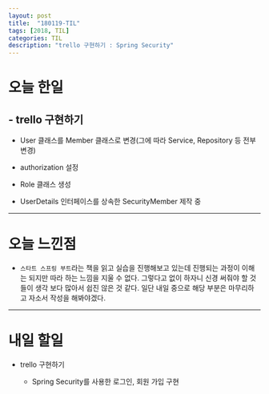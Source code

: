 ```yaml
---
layout: post
title:  "180119-TIL"
tags: [2018, TIL]
categories: TIL
description: "trello 구현하기 : Spring Security"
---
```


오늘 한일
=========

## - trello 구현하기  

  - User 클래스를 Member 클래스로 변경(그에 따라 Service, Repository 등 전부 변경)  

  - authorization 설정  

  - Role 클래스 생성  

  - UserDetails 인터페이스를 상속한 SecurityMember 제작 중


---

오늘 느낀점
==========

- `스타트 스프링 부트`라는 책을 읽고 실습을 진행해보고 있는데 진행되는 과정이 이해는 되지만 따라 하는 느낌을 지울 수 없다. 그렇다고 없이 하자니 신경 써줘야 할 것들이 생각 보다 많아서 쉽진 않은 것 같다. 일단 내일 중으로 해당 부분은 마무리하고 자소서 작성을 해봐야겠다.

---

내일 할일
=========

- trello 구현하기  

  - Spring Security를 사용한 로그인, 회원 가입 구현  
